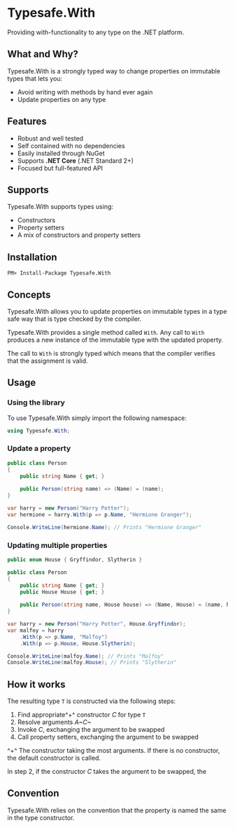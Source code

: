 # Typesafe.With

Providing with-functionality to any type on the .NET platform.

## What and Why?

Typesafe.With is a strongly typed way to change properties on immutable types that lets you:

* Avoid writing with methods by hand ever again
* Update properties on any type

## Features

* Robust and well tested
* Self contained with no dependencies
* Easily installed through NuGet
* Supports **.NET Core** (.NET Standard 2+)
* Focused but full-featured API

## Supports

Typesafe.With supports types using:
* Constructors
* Property setters
* A mix of constructors and property setters

## Installation

```
PM> Install-Package Typesafe.With
```

## Concepts

Typesafe.With allows you to update properties on immutable types in a type safe way that is type checked by the compiler.

Typesafe.With provides a single method called `With`.
Any call to `With` produces a new instance of the immutable type with the updated property.

The call to `With` is strongly typed which means that the compiler verifies that the assignment is valid.

## Usage
### Using the library
To use Typesafe.With simply import the following namespace:
```csharp
using Typesafe.With;
```

### Update a property
```csharp
public class Person
{
    public string Name { get; }
    
    public Person(string name) => (Name) = (name);
}

var harry = new Person("Harry Potter");
var hermione = harry.With(p => p.Name, "Hermione Granger");

Console.WriteLine(hermione.Name); // Prints "Hermione Granger"
```

### Updating multiple properties
```csharp
public enum House { Gryffindor, Slytherin }

public class Person
{
    public string Name { get; }
    public House House { get; }
    
    public Person(string name, House house) => (Name, House) = (name, house);
}

var harry = new Person("Harry Potter", House.Gryffindor);
var malfoy = harry
	.With(p => p.Name, "Malfoy")
	.With(p => p.House, House.Slytherin);

Console.WriteLine(malfoy.Name); // Prints "Malfoy"
Console.WriteLine(malfoy.House); // Prints "Slytherin"
```

## How it works
The resulting type `T` is constructed via the following steps:

1. Find appropriate^+^ constructor _C_ for type `T`
2. Resolve arguments _A~C~_
2. Invoke _C_, exchanging the argument to be swapped
2. Call property setters, exchanging the argument to be swapped

^+^ The constructor taking the most arguments. If there is no constructor, the default constructor is called.

In step 2, if the constructor _C_ takes the argument to be swapped, the 

## Convention
Typesafe.With relies on the convention that the property is named the same in the type constructor.
